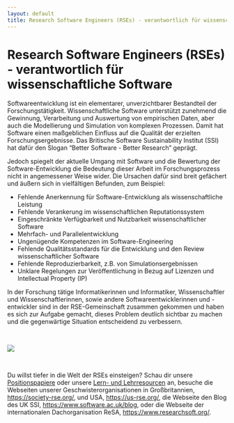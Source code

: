 ```yaml
---
layout: default
title: Research Software Engineers (RSEs) - verantwortlich für wissenschaftliche Software
---        
```


# Research Software Engineers (RSEs) - verantwortlich für wissenschaftliche Software

Softwareentwicklung ist ein elementarer, unverzichtbarer Bestandteil 
der Forschungstätigkeit. Wissenschaftliche Software unterstützt 
zunehmend die Gewinnung, Verarbeitung  und Auswertung von empirischen 
Daten, aber auch die Modellierung und Simulation von komplexen Prozessen. 
Damit hat Software einen maßgeblichen Einfluss auf die Qualität der 
erzielten Forschungsergebnisse. Das Britische Software Sustainability 
Institut (SSI) hat dafür den Slogan “Better Software - Better Research” geprägt.

Jedoch spiegelt der aktuelle Umgang mit Software und die 
Bewertung der Software-Entwicklung die Bedeutung dieser Arbeit 
im Forschungsprozess nicht in angemessener Weise wider. Die Ursachen 
dafür sind breit gefächert und äußern sich in vielfältigen Befunden, zum Beispiel:

- Fehlende Anerkennung für Software-Entwicklung als wissenschaftliche Leistung
- Fehlende Verankerung im wissenschaftlichen Reputationssystem
- Eingeschränkte Verfügbarkeit und Nutzbarkeit wissenschaftlicher Software
- Mehrfach- und Parallelentwicklung
- Ungenügende Kompetenzen im Software-Engineering
- Fehlende Qualitätsstandards für die Entwicklung und den Review wissenschaftlicher Software
- Fehlende Reproduzierbarkeit, z.B. von Simulationsergebnissen
- Unklare Regelungen zur Veröffentlichung in Bezug auf Lizenzen und Intellectual Property (IP)

In der Forschung tätige Informatikerinnen und Informatiker, Wissenschaftler und Wissenschaftlerinnen, sowie andere Softwareentwicklerinnen und -entwickler
sind in der RSE-Gemeinschaft zusammen gekommen und haben es sich zur Aufgabe gemacht,
dieses Problem deutlich sichtbar zu machen und die gegenwärtige Situation
entscheidend zu verbessern.

<br/>

![](https://www.software.ac.uk/sites/default/files/images/content/BetterSoftwareBetterResearchImage.jpg)

<br/>

Du willst tiefer in die Welt der RSEs einsteigen?
Schau dir unsere [Positionspapiere](/de/positions.html) oder unsere [Lern- und Lehrresourcen](/learn-and-teach/) an, besuche die Webseiten unserer Geschwisterorganisationen in Großbritannien, <https://society-rse.org/>, und USA, <https://us-rse.org/>, die Webseite den Blog des UK SSI, <https://www.software.ac.uk/blog>, oder die Webseite der internationalen Dachorganisation ReSA, <https://www.researchsoft.org/>.
